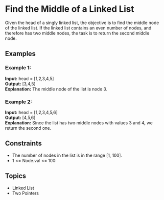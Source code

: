 # Find the Middle of a Linked List

Given the head of a singly linked list, the objective is to find the middle node of the linked list. If the linked list contains an even number of nodes, and therefore has two middle nodes, the task is to return the second middle node.

## Examples

### Example 1:

**Input:** head = [1,2,3,4,5]  
**Output:** [3,4,5]  
**Explanation:** The middle node of the list is node 3.

### Example 2:

**Input:** head = [1,2,3,4,5,6]  
**Output:** [4,5,6]  
**Explanation:** Since the list has two middle nodes with values 3 and 4, we return the second one.

## Constraints

- The number of nodes in the list is in the range [1, 100].
- 1 <= Node.val <= 100

## Topics

- Linked List
- Two Pointers